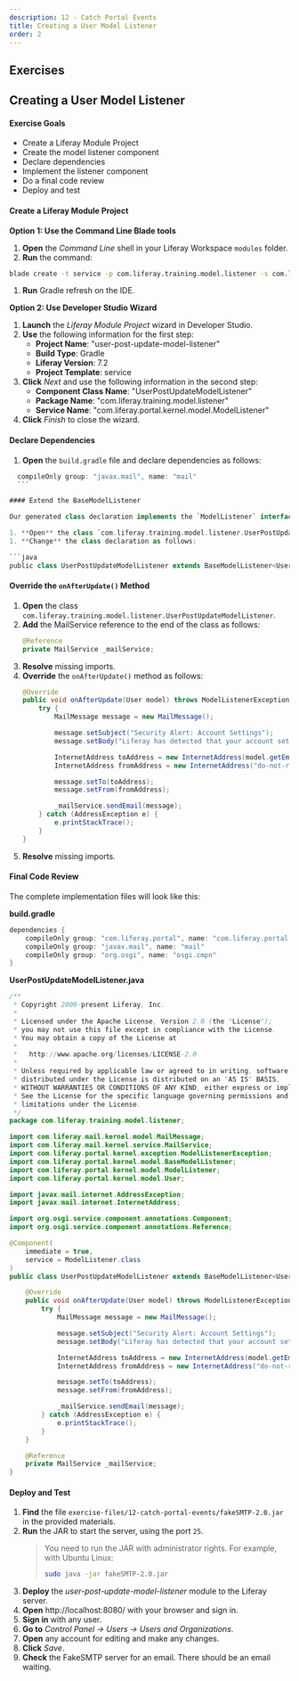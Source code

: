 ```yaml
---
description: 12 - Catch Portal Events
title: Creating a User Model Listener
order: 2
---
```


<h2 class="exercise">Exercises</h2>

## Creating a User Model Listener

<div class="ahead">
<h4>Exercise Goals</h4>
	<ul>
		<li>Create a Liferay Module Project</li>
		<li>Create the model listener component</li>
		<li>Declare dependencies</li>
		<li>Implement the listener component</li>
		<li>Do a final code review</li>
		<li>Deploy and test</li>
	</ul>
</div>

#### Create a Liferay Module Project

**Option 1: Use the Command Line Blade tools**

1. **Open** the _Command Line_ shell in your Liferay Workspace `modules` folder.
1. **Run** the command:
```bash
blade create -t service -p com.liferay.training.model.listener -s com.liferay.portal.kernel.model.ModelListener -c UserPostUpdateModelListener user-post-update-model-listener
```
1. **Run** Gradle refresh on the IDE.
	
**Option 2: Use Developer Studio Wizard**

1. **Launch** the *Liferay Module Project* wizard in Developer Studio.
1. **Use** the following information for the first step:
	* __Project Name__: "user-post-update-model-listener"
	* __Build Type__: Gradle
	* __Liferay Version__: 7.2
	* __Project Template__: service
1. **Click** *Next* and use the following information in the second step:
	* __Component Class Name__: "UserPostUpdateModelListener"
	* __Package Name__: "com.liferay.training.model.listener"
	* __Service Name__: "com.liferay.portal.kernel.model.ModelListener"
1. **Click** *Finish* to close the wizard.

#### Declare Dependencies

1. **Open** the `build.gradle` file and declare dependencies as follows:
  ```groovy
	compileOnly group: "javax.mail", name: "mail"
	```
  
#### Extend the BaseModelListener

Our generated class declaration implements the `ModelListener` interface. Implementing that directly would require a lot of boilerplate code in the class. We'll change the class declaration so that it extends the `BaseModelListener`. That way, we only need to implement the methods we need.

1. **Open** the class `com.liferay.training.model.listener.UserPostUpdateModelListener`.
1. **Change** the class declaration as follows:

```java
public class UserPostUpdateModelListener extends BaseModelListener<User>
``` 
  
#### Override the `onAfterUpdate()` Method  
  
1. **Open** the class `com.liferay.training.model.listener.UserPostUpdateModelListener`.
1. **Add** the MailService reference to the end of the class as follows:
	```java
	@Reference
	private MailService _mailService;
	```
1. **Resolve** missing imports.
1. **Override** the `onAfterUpdate()` method as follows:
	```java
	@Override
	public void onAfterUpdate(User model) throws ModelListenerException {
		try {
			MailMessage message = new MailMessage();

			message.setSubject("Security Alert: Account Settings");
			message.setBody("Liferay has detected that your account settings has been changed.");

			InternetAddress toAddress = new InternetAddress(model.getEmailAddress());
			InternetAddress fromAddress = new InternetAddress("do-not-reply@liferay.com");

			message.setTo(toAddress);
			message.setFrom(fromAddress);

			_mailService.sendEmail(message);
		} catch (AddressException e) {
			e.printStackTrace();
		}
	}
	```
1. **Resolve** missing imports.

#### Final Code Review

The complete implementation files will look like this:

**build.gradle**
```groovy
dependencies {
	compileOnly group: "com.liferay.portal", name: "com.liferay.portal.kernel"
	compileOnly group: "javax.mail", name: "mail"
	compileOnly group: "org.osgi", name: "osgi.cmpn"
}
```

**UserPostUpdateModelListener.java**
```java
/**
 * Copyright 2000-present Liferay, Inc.
 *
 * Licensed under the Apache License, Version 2.0 (the "License");
 * you may not use this file except in compliance with the License.
 * You may obtain a copy of the License at
 *
 *   http://www.apache.org/licenses/LICENSE-2.0
 *
 * Unless required by applicable law or agreed to in writing, software
 * distributed under the License is distributed on an "AS IS" BASIS,
 * WITHOUT WARRANTIES OR CONDITIONS OF ANY KIND, either express or implied.
 * See the License for the specific language governing permissions and
 * limitations under the License.
 */
package com.liferay.training.model.listener;

import com.liferay.mail.kernel.model.MailMessage;
import com.liferay.mail.kernel.service.MailService;
import com.liferay.portal.kernel.exception.ModelListenerException;
import com.liferay.portal.kernel.model.BaseModelListener;
import com.liferay.portal.kernel.model.ModelListener;
import com.liferay.portal.kernel.model.User;

import javax.mail.internet.AddressException;
import javax.mail.internet.InternetAddress;

import org.osgi.service.component.annotations.Component;
import org.osgi.service.component.annotations.Reference;

@Component(
	immediate = true,
	service = ModelListener.class
)
public class UserPostUpdateModelListener extends BaseModelListener<User> {

	@Override
	public void onAfterUpdate(User model) throws ModelListenerException {
		try {
			MailMessage message = new MailMessage();

			message.setSubject("Security Alert: Account Settings");
			message.setBody("Liferay has detected that your account settings has been changed.");

			InternetAddress toAddress = new InternetAddress(model.getEmailAddress());
			InternetAddress fromAddress = new InternetAddress("do-not-reply@liferay.com");

			message.setTo(toAddress);
			message.setFrom(fromAddress);

			_mailService.sendEmail(message);
		} catch (AddressException e) {
			e.printStackTrace();
		}
	}

	@Reference
	private MailService _mailService;
}
```

#### Deploy and Test

1. **Find** the file `exercise-files/12-catch-portal-events/fakeSMTP-2.0.jar` in the provided materials.
1. **Run** the JAR to start the server, using the port `25`.
	> You need to run the JAR with administrator rights. For example, with Ubuntu Linux:
	>```bash
	>sudo java -jar fakeSMTP-2.0.jar
	>```
1. **Deploy** the *user-post-update-model-listener* module to the Liferay server.
1. **Open** http://localhost:8080/ with your browser and sign in.
1. **Sign in** with any user.
1. **Go to** *Control Panel → Users → Users and Organizations*.
1. **Open** any account for editing and make any changes.
1. **Click** *Save*.
1. **Check** the FakeSMTP server for an email. There should be an email waiting.